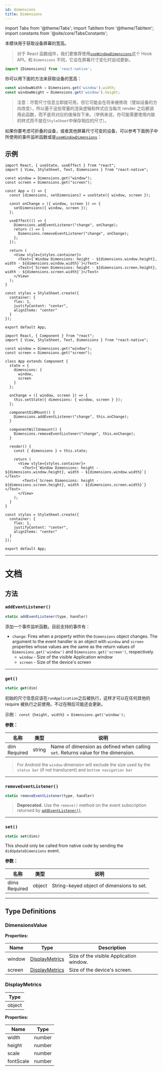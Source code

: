 ```yaml
---
id: dimensions
title: Dimensions
---
```


import Tabs from '@theme/Tabs'; import TabItem from '@theme/TabItem'; import constants from '@site/core/TabsConstants';

本模块用于获取设备屏幕的宽高。

> 对于 React 函数组件，我们更推荐使用[`useWindowDimensions`](usewindowdimensions)这个 Hook API。和 `Dimensions` 不同，它会在屏幕尺寸变化时自动更新。

```jsx
import {Dimensions} from 'react-native';
```

你可以用下面的方法来获取设备的宽高：

```jsx
const windowWidth = Dimensions.get('window').width;
const windowHeight = Dimensions.get('window').height;
```

> 注意：尽管尺寸信息立即就可用，但它可能会在将来被修改（譬如设备的方向改变），所以基于这些常量的渲染逻辑和样式应当每次 render 之后都调用此函数，而不是将对应的值保存下来。（举例来说，你可能需要使用内联的样式而不是在`StyleSheet`中保存相应的尺寸）。

如果你要考虑可折叠的设备，或者其他屏幕尺寸可变的设备，可以参考下面例子中所使用的事件监听函数或是[`useWindowDimensions`](usewindowdimensions)：

## 示例

<Tabs groupId="syntax" defaultValue={constants.defaultSyntax} values={constants.syntax}>
<TabItem value="functional">

```SnackPlayer name=Dimensions
import React, { useState, useEffect } from "react";
import { View, StyleSheet, Text, Dimensions } from "react-native";

const window = Dimensions.get("window");
const screen = Dimensions.get("screen");

const App = () => {
  const [dimensions, setDimensions] = useState({ window, screen });

  const onChange = ({ window, screen }) => {
    setDimensions({ window, screen });
  };

  useEffect(() => {
    Dimensions.addEventListener("change", onChange);
    return () => {
      Dimensions.removeEventListener("change", onChange);
    };
  });

  return (
    <View style={styles.container}>
      <Text>{`Window Dimensions: height - ${dimensions.window.height}, width - ${dimensions.window.width}`}</Text>
      <Text>{`Screen Dimensions: height - ${dimensions.screen.height}, width - ${dimensions.screen.width}`}</Text>
    </View>
  );
}

const styles = StyleSheet.create({
  container: {
    flex: 1,
    justifyContent: "center",
    alignItems: "center"
  }
});

export default App;
```

</TabItem>
<TabItem value="classical">

```SnackPlayer name=Dimensions
import React, { Component } from "react";
import { View, StyleSheet, Text, Dimensions } from "react-native";

const window = Dimensions.get("window");
const screen = Dimensions.get("screen");

class App extends Component {
  state = {
    dimensions: {
      window,
      screen
    }
  };

  onChange = ({ window, screen }) => {
    this.setState({ dimensions: { window, screen } });
  };

  componentDidMount() {
    Dimensions.addEventListener("change", this.onChange);
  }

  componentWillUnmount() {
    Dimensions.removeEventListener("change", this.onChange);
  }

  render() {
    const { dimensions } = this.state;

    return (
      <View style={styles.container}>
        <Text>{`Window Dimensions: height - ${dimensions.window.height}, width - ${dimensions.window.width}`}</Text>
        <Text>{`Screen Dimensions: height - ${dimensions.screen.height}, width - ${dimensions.screen.width}`}</Text>
      </View>
    );
  }
}

const styles = StyleSheet.create({
  container: {
    flex: 1,
    justifyContent: "center",
    alignItems: "center"
  }
});

export default App;
```

</TabItem>
</Tabs>

---

# 文档

## 方法

### `addEventListener()`

```jsx
static addEventListener(type, handler)
```

添加一个事件监听函数。目前支持的事件有：

- `change`: Fires when a property within the `Dimensions` object changes. The argument to the event handler is an object with `window` and `screen` properties whose values are the same as the return values of `Dimensions.get('window')` and `Dimensions.get('screen')`, respectively.
  - `window` - Size of the visible Application window
  - `screen` - Size of the device's screen

---

### `get()`

```jsx
static get(dim)
```

初始的尺寸信息应该在`runApplication`之后被执行，这样才可以在任何其他的 require 被执行之前使用。不过在稍后可能还会更新。

示例： `const {height, width} = Dimensions.get('window');`

**参数：**

| 名称                                                               | 类型   | 说明                                                                              |
| ------------------------------------------------------------------ | ------ | --------------------------------------------------------------------------------- |
| dim <div className="label basic required two-lines">Required</div> | string | Name of dimension as defined when calling `set`. Returns value for the dimension. |

> For Android the `window` dimension will exclude the size used by the `status bar` (if not translucent) and `bottom navigation bar`

---

### `removeEventListener()`

```jsx
static removeEventListener(type, handler)
```

> **Deprecated.** Use the `remove()` method on the event subscription returned by [`addEventListener()`](#addeventlistener).

---

### `set()`

```jsx
static set(dims)
```

This should only be called from native code by sending the `didUpdateDimensions` event.

**参数：**

| 名称                                                      | 类型   | 说明                                      |
| --------------------------------------------------------- | ------ | ----------------------------------------- |
| dims <div className="label basic required">Required</div> | object | String-keyed object of dimensions to set. |

---

## Type Definitions

### DimensionsValue

**Properties:**

| Name   | Type                                        | Description                             |
| ------ | ------------------------------------------- | --------------------------------------- |
| window | [DisplayMetrics](dimensions#displaymetrics) | Size of the visible Application window. |
| screen | [DisplayMetrics](dimensions#displaymetrics) | Size of the device's screen.            |

### DisplayMetrics

| Type   |
| ------ |
| object |

**Properties:**

| Name      | Type   |
| --------- | ------ |
| width     | number |
| height    | number |
| scale     | number |
| fontScale | number |
